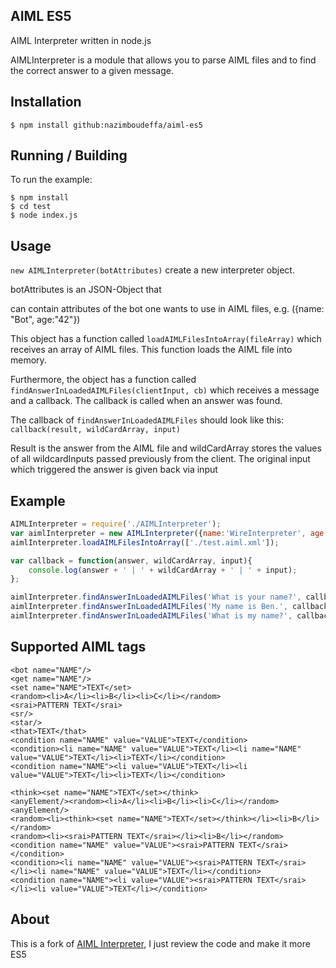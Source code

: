 ## AIML ES5

AIML Interpreter written in node.js

AIMLInterpreter is a module that allows you to parse AIML files and to find the correct answer to a given message.<br/>

## Installation

    $ npm install github:nazimboudeffa/aiml-es5

## Running / Building

To run the example:

    $ npm install
    $ cd test
    $ node index.js

## Usage

`new AIMLInterpreter(botAttributes)` create a new interpreter object.

botAttributes is an JSON-Object that

can contain attributes of the bot one wants to use in AIML files, e.g. ({name: "Bot", age:"42"})

This object has a function called `loadAIMLFilesIntoArray(fileArray)` which receives an array of AIML files. This function loads the AIML file into memory.

Furthermore, the object has a function called `findAnswerInLoadedAIMLFiles(clientInput, cb)` which receives a message and a callback. The callback is called when an answer was found.

The callback of `findAnswerInLoadedAIMLFiles` should look like this: `callback(result, wildCardArray, input)`

Result is the answer from the AIML file and wildCardArray stores the values of all wildcardInputs passed previously from the client. The original input which triggered the answer is given back via input

## Example

```javascript
AIMLInterpreter = require('./AIMLInterpreter');
var aimlInterpreter = new AIMLInterpreter({name:'WireInterpreter', age:'42'});
aimlInterpreter.loadAIMLFilesIntoArray(['./test.aiml.xml']);

var callback = function(answer, wildCardArray, input){
    console.log(answer + ' | ' + wildCardArray + ' | ' + input);
};

aimlInterpreter.findAnswerInLoadedAIMLFiles('What is your name?', callback);
aimlInterpreter.findAnswerInLoadedAIMLFiles('My name is Ben.', callback);
aimlInterpreter.findAnswerInLoadedAIMLFiles('What is my name?', callback);
```

## Supported AIML tags

```
<bot name="NAME"/>
<get name="NAME"/>
<set name="NAME">TEXT</set>
<random><li>A</li><li>B</li><li>C</li></random>
<srai>PATTERN TEXT</srai>
<sr/>
<star/>
<that>TEXT</that>
<condition name="NAME" value="VALUE">TEXT</condition>
<condition><li name="NAME" value="VALUE">TEXT</li><li name="NAME" value="VALUE">TEXT</li><li>TEXT</li></condition>
<condition name="NAME"><li value="VALUE">TEXT</li><li value="VALUE">TEXT</li><li>TEXT</li></condition>

<think><set name="NAME">TEXT</set></think>
<anyElement/><random><li>A</li><li>B</li><li>C</li></random><anyElement/>
<random><li><think><set name="NAME">TEXT</set></think></li><li>B</li></random>
<random><li><srai>PATTERN TEXT</srai></li><li>B</li></random>
<condition name="NAME" value="VALUE"><srai>PATTERN TEXT</srai></condition>
<condition><li name="NAME" value="VALUE"><srai>PATTERN TEXT</srai></li><li name="NAME" value="VALUE">TEXT</li></condition>
<condition name="NAME"><li value="VALUE"><srai>PATTERN TEXT</srai></li><li value="VALUE">TEXT</li></condition>
```

## About

This is a fork of [AIML Interpreter](https://github.com/raethlein/AIML.js), I just review the code and make it more ES5
